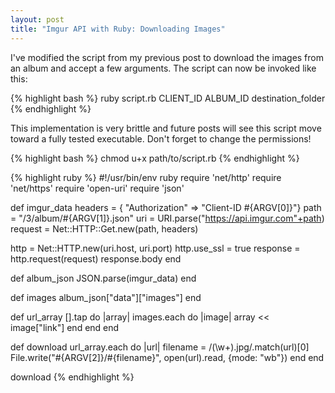 ```yaml
---
layout: post
title: "Imgur API with Ruby: Downloading Images"
---
```


I've modified the script from my previous post to download the images from an album and accept a few arguments.  The script can now be invoked like this:

{% highlight bash %}
ruby script.rb CLIENT_ID ALBUM_ID destination_folder
{% endhighlight %}

This implementation is very brittle and future posts will see this script move toward a fully tested executable.  Don't forget to change the permissions!

{% highlight bash %}
chmod u+x path/to/script.rb
{% endhighlight %}

{% highlight ruby %}
#!/usr/bin/env ruby
require 'net/http'
require 'net/https'
require 'open-uri'
require 'json'

def imgur_data
  headers = { "Authorization" => "Client-ID #{ARGV[0]}"}
  path    = "/3/album/#{ARGV[1]}.json"
  uri     = URI.parse("https://api.imgur.com"+path)
  request = Net::HTTP::Get.new(path, headers)

  http = Net::HTTP.new(uri.host, uri.port)
  http.use_ssl = true
  response = http.request(request)
  response.body
end

def album_json
  JSON.parse(imgur_data)
end

def images
  album_json["data"]["images"]
end

def url_array
  [].tap do |array|
    images.each do |image|
      array << image["link"]
    end
  end
end

def download
  url_array.each do |url|
    filename = /(\w+).jpg/.match(url)[0]
    File.write("#{ARGV[2]}/#{filename}", open(url).read, {mode: "wb"})
  end
end

download
{% endhighlight %}
